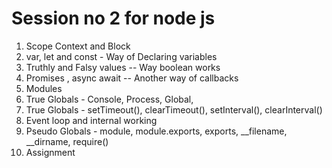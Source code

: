 # Session no 2 for node js 
1. Scope Context and Block 
2. var, let and const - Way of Declaring variables 
3. Truthly and Falsy values -- Way boolean works 
4. Promises , async await  -- Another way of callbacks 
5. Modules 
6. True Globals - Console, Process, Global, 
7. True Globals - setTimeout(), clearTimeout(), setInterval(), clearInterval() 
8. Event loop and internal working 
9. Pseudo Globals - module, module.exports, exports, __filename, __dirname, require()
10. Assignment 